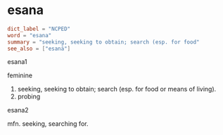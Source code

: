 # esana

``` toml
dict_label = "NCPED"
word = "esana"
summary = "seeking, seeking to obtain; search (esp. for food"
see_also = ["esanā"]
```

esana1

feminine

1. seeking, seeking to obtain; search (esp. for food or means of living).
2. probing

esana2

mfn. seeking, searching for.

